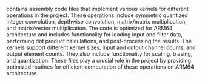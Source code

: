contains assembly code files that implement various kernels for different operations in the project. These operations include symmetric quantized integer convolution, depthwise convolution, matrix/matrix multiplication, and matrix/vector multiplication. The code is optimized for ARM64 architecture and includes functionality for loading input and filter data, performing dot product calculations, and post-processing the results. The kernels support different kernel sizes, input and output channel counts, and output element counts. They also include functionality for scaling, biasing, and quantization. These files play a crucial role in the project by providing optimized routines for efficient computation of these operations on ARM64 architecture.